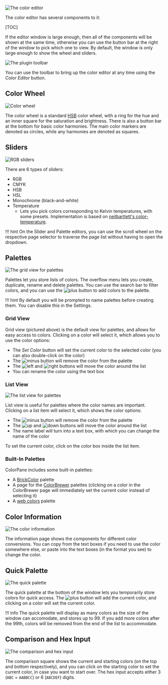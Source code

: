 ![The color editor](../images/all-editors.png)

The color editor has several components to it:

[TOC]

If the editor window is large enough, then all of the components will be shown at the same time, otherwise you can use the button bar at the right of the window to pick which one to view. By default, the window is only large enough to show the wheel and sliders.

![The plugin toolbar](../images/toolbar.png)

You can use the toolbar to bring up the color editor at any time using the *Color Editor* button.

## Color Wheel

![Color wheel](../images/color-wheel.png)

The color wheel is a standard [HSB](https://wikipedia.org/wiki/HSL_and_HSV) color wheel, with a ring for the hue and an inner square for the saturation and brightness. There is also a button bar at the bottom for basic color harmonies. The main color markers are denoted as circles, while any harmonies are denoted as squares.

## Sliders

![RGB sliders](../images/rgb-sliders.png)

There are 6 types of sliders:

- RGB
- CMYK
- HSB
- HSL
- Monochrome (black-and-white)
- Temperature
    - Lets you pick colors corresponding to Kelvin temperatures, with some presets. Implementation is based on [neilbartlett's color-temperature](https://github.com/neilbartlett/color-temperature).

!!! hint
    On the Slider and Palette editors, you can use the scroll wheel on the respective page selector to traverse the page list without having to open the dropdown.

## Palettes

![The grid view for palettes](../images/palettes.png)

Palettes let you store lists of colors. The overflow menu lets you create, duplicate, rename and delete palettes. You can use the search bar to filter colors, and you can use the ![plus](../images/plus.png) button to add colors to the palette.

!!! hint
    By default you will be prompted to name palettes before creating them. You can disable this in the Settings.

### Grid View

Grid view (pictured above) is the default view for palettes, and allows for easy access to colors. Clicking on a color will select it, which allows you to use the color options:

- The *Set Color* button will set the current color to the selected color (you can also double-click on the color)
- The ![minus](../images/minus.png) button will remove the color from the palette
- The ![left](../images/left.png) and ![right](../images/right.png) buttons will move the color around the list
- You can rename the color using the text box

### List View

![The list view for palettes](../images/palettes-list.png)

List view is useful for palettes where the color names are important. Clicking on a list item will select it, which shows the color options:

- The ![minus](../images/minus.png) button will remove the color from the palette
- The ![up](../images/up.png) and ![down](../images/down.png) buttons will move the color around the list
- The name label will turn into a text box, with which you can change the name of the color

To set the current color, click on the color box inside the list item.

### Built-In Palettes

ColorPane includes some built-in palettes:

- A [BrickColor](https://developer.roblox.com/articles/BrickColor-Codes) palette
- A page for the [ColorBrewer](https://colorbrewer2.org) palettes (clicking on a color in the ColorBrewer page will immediately set the current color instead of selecting it)
- A [web colors](https://www.w3.org/TR/2020/WD-css-color-4-20201112/#named-colors) palette

## Color Information

![The color information](../images/color-info.png)

The information page shows the components for different color conversions. You can copy from the text boxes if you need to use the color somewhere else, or paste into the text boxes (in the format you see) to change the color.

## Quick Palette

![The quick palette](../images/quick-palette.png)

The quick palette at the bottom of the window lets you temporarily store colors for quick access. The ![plus](../images/plus.png) button will add the current color, and clicking on a color will set the current color.

!!! info
    The quick palette will display as many colors as the size of the window can accomodate, and stores up to 99. If you add more colors after the 99th, colors will be removed from the end of the list to accommodate.

## Comparison and Hex Input

![The comparison and hex input](../images/tools.png)

The comparison square shows the current and starting colors (on the top and bottom respectively), and you can click on the starting color to set the current color, in case you want to start over. The hex input accepts either 3 (`ABC` = `AABBCC`) or 6 (`ABCDEF`) digits.